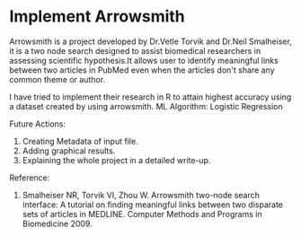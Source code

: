 # Implement Arrowsmith
Arrowsmith is a project developed by Dr.Vetle Torvik and Dr.Neil Smalheiser, it is a two node search designed to assist biomedical researchers in assessing scientific hypothesis.It allows user to identify meaningful links between two articles in PubMed even when the articles don't share any common theme or author.

I have tried to implement their research in R to attain highest accuracy using a dataset created by using arrowsmith. 
ML Algorithm: Logistic Regression

Future Actions:
1. Creating Metadata of input file.
2. Adding graphical results.
3. Explaining the whole project in a detailed write-up.


Reference:

1. Smalheiser NR, Torvik VI, Zhou W. Arrowsmith two-node search interface: A tutorial on finding meaningful links between two disparate sets of articles in MEDLINE. Computer Methods and Programs in Biomedicine 2009.

